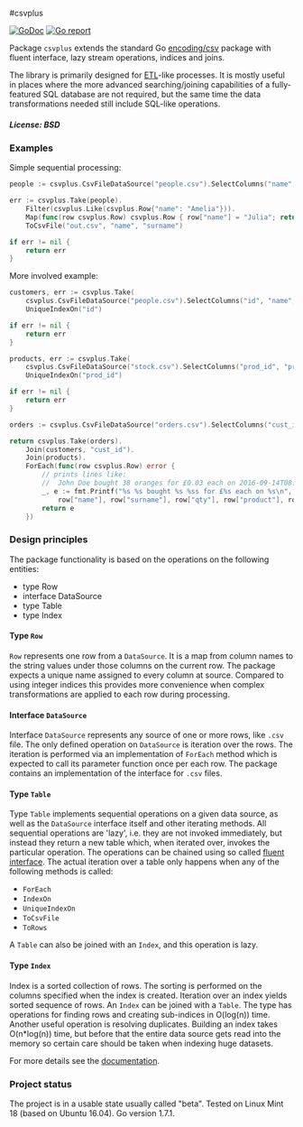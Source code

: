 #csvplus

[![GoDoc](https://godoc.org/github.com/maxim2266/csvplus?status.svg)](https://godoc.org/github.com/maxim2266/csvplus)
[![Go report](http://goreportcard.com/badge/maxim2266/csvplus)](http://goreportcard.com/report/maxim2266/csvplus)

Package `csvplus` extends the standard Go [encoding/csv](https://golang.org/pkg/encoding/csv/)
package with fluent interface, lazy stream operations, indices and joins.

The library is primarily designed for [ETL](https://en.wikipedia.org/wiki/Extract,_transform,_load)-like processes.
It is mostly useful in places where the more advanced searching/joining capabilities of a fully-featured SQL
database are not required, but the same time the data transformations needed still include SQL-like operations.

##### License: BSD

### Examples

Simple sequential processing:
```Go
people := csvplus.CsvFileDataSource("people.csv").SelectColumns("name", "surname", "id")

err := csvplus.Take(people).
	Filter(csvplus.Like(csvplus.Row{"name": "Amelia"})).
	Map(func(row csvplus.Row) csvplus.Row { row["name"] = "Julia"; return row }).
	ToCsvFile("out.csv", "name", "surname")

if err != nil {
	return err
}
```

More involved example:
```Go
customers, err := csvplus.Take(
	csvplus.CsvFileDataSource("people.csv").SelectColumns("id", "name", "surname")).
	UniqueIndexOn("id")

if err != nil {
	return err
}

products, err := csvplus.Take(
	csvplus.CsvFileDataSource("stock.csv").SelectColumns("prod_id", "product", "price")).
	UniqueIndexOn("prod_id")

if err != nil {
	return err
}

orders := csvplus.CsvFileDataSource("orders.csv").SelectColumns("cust_id", "prod_id", "qty", "ts")

return csvplus.Take(orders).
	Join(customers, "cust_id").
	Join(products).
	ForEach(func(row csvplus.Row) error {
		// prints lines like:
		//	John Doe bought 38 oranges for £0.03 each on 2016-09-14T08:48:22+01:00
		_, e := fmt.Printf("%s %s bought %s %ss for £%s each on %s\n",
			row["name"], row["surname"], row["qty"], row["product"], row["price"], row["ts"])
		return e
	})
```

### Design principles

The package functionality is based on the operations on the following entities:
- type Row
- interface DataSource
- type Table
- type Index

#### Type `Row`
`Row` represents one row from a `DataSource`. It is a map from column names
to the string values under those columns on the current row. The package expects a unique name
assigned to every column at source. Compared to using integer indices this provides more
convenience when complex transformations are applied to each row during processing.

#### Interface `DataSource`
Interface `DataSource` represents any source of one or more rows, like `.csv` file. The only defined
operation on `DataSource` is iteration over the rows. The iteration is performed via an implementation of
`ForEach` method which is expected to call its parameter function once per each row. The package contains
an implementation of the interface for `.csv` files.

#### Type `Table`
Type `Table` implements sequential operations on a given data source, as well as the `DataSource`
interface itself and other iterating methods. All sequential operations are 'lazy', i.e. they are not
invoked immediately, but instead they return a new table which, when iterated over, invokes
the particular operation. The operations can be chained using so called [fluent interface](https://en.wikipedia.org/wiki/Fluent_interface).
The actual iteration over a table only happens when any of the following methods is called:
- `ForEach`
- `IndexOn`
- `UniqueIndexOn`
- `ToCsvFile`
- `ToRows`

A `Table` can also be joined with an `Index`, and this operation is lazy.

#### Type `Index`
Index is a sorted collection of rows. The sorting is performed on the columns specified when the index
is created. Iteration over an index yields sorted sequence of rows. An `Index` can be joined with
a `Table`. The type has operations for finding rows and creating sub-indices in O(log(n)) time.
Another useful operation is resolving duplicates. Building an index takes O(n*log(n)) time, but before that
the entire data source gets read into the memory so certain care should be taken when indexing
huge datasets.

For more details see the [documentation](https://godoc.org/github.com/maxim2266/csvplus).

### Project status
The project is in a usable state usually called "beta". Tested on Linux Mint 18 (based on Ubuntu 16.04).
Go version 1.7.1.

